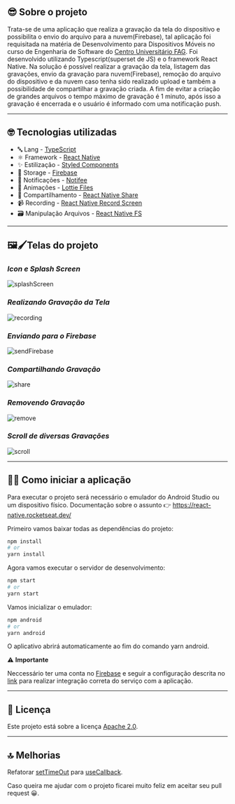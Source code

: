 ## 😎 Sobre o projeto

Trata-se de uma aplicação que realiza a gravação da tela do dispositivo e possibilita o envio do arquivo para a nuvem(Firebase), tal aplicação foi requisitada na matéria de Desenvolvimento para Dispositivos Móveis no curso de Engenharia de Software do [Centro Universitário FAG](https://www.fag.edu.br/). Foi desenvolvido utilizando Typescript(superset de JS) e o framework React Native. Na solução é possível realizar a gravação da tela, listagem das gravações, envio da gravação para nuvem(Firebase), remoção do arquivo do dispositivo e da nuvem caso tenha sido realizado upload e também a possibilidade de compartilhar a gravação criada. A fim de evitar a criação de grandes arquivos o tempo máximo de gravação é 1 minuto, após isso a gravação é encerrada e o usuário é informado com uma notificação push. 

---

## 🤓 Tecnologias utilizadas

* 🔤 Lang - [TypeScript](https://www.typescriptlang.org/)
* ⚛️ Framework - [React Native](https://reactnative.dev/)
* ✨ Estilização - [Styled Components](https://styled-components.com/)
* 💾 Storage - [Firebase](https://rnfirebase.io/)
* 🔔 Notificações - [Notifee](https://notifee.app/)
* 🤯 Animações - [Lottie Files](https://lottiefiles.com/)
* 🔄 Compartilhamento - [React Native Share](https://react-native-share.github.io/react-native-share/)
* 📹 Recording - [React Native Record Screen](https://github.com/yutasuzuki/react-native-record-screen)
* 🗃 Manipulação Arquivos - [React Native FS](https://github.com/itinance/react-native-fs/)

---

## 🖼🖌Telas do projeto

###  *Icon e Splash Screen*
![splashScreen](https://user-images.githubusercontent.com/61207420/170888964-3f38cdee-0323-496a-9ff7-d9f04837ed9a.gif)

###  *Realizando Gravação da Tela*
![recording](https://user-images.githubusercontent.com/61207420/170888977-6d1a6b7d-7f79-457b-b20d-708e4c7f570c.gif)

###  *Enviando para o Firebase*
![sendFirebase](https://user-images.githubusercontent.com/61207420/170889007-a9d032e8-1a9c-4ba9-991b-781d21e9ee3c.gif)

###  *Compartilhando Gravação*
![share](https://user-images.githubusercontent.com/61207420/170889018-9c3dbb2f-b1d4-41dc-b269-fd606ae81b05.gif)

###  *Removendo Gravação*
![remove](https://user-images.githubusercontent.com/61207420/170889034-640e3c69-8cb2-498d-8985-1b1a0552d3d7.gif)

###  *Scroll de diversas Gravações*
![scroll](https://user-images.githubusercontent.com/61207420/170889045-df6f9f55-72ba-4d4d-b588-ee2c05846867.gif)

---

## 🧑‍💻 Como iniciar a aplicação

Para executar o projeto será necessário o emulador do Android Studio ou um dispositivo físico. Documentação sobre o assunto 👉 https://react-native.rocketseat.dev/

Primeiro vamos baixar todas as dependências do projeto:

```bash
npm install
# or
yarn install
```

Agora vamos executar o servidor de desenvolvimento:

```bash
npm start
# or
yarn start
```

Vamos inicializar o emulador:

```bash
npm android
# or
yarn android 
```

O aplicativo abrirá automaticamente ao fim do comando yarn android.

⚠️ **Importante**

Neccessário ter uma conta no [Firebase](https://firebase.google.com/) e seguir a configuração descrita no [link](https://www.section.io/engineering-education/react-native-firebase-storage/) para realizar integração correta do serviço com a aplicação.

---

## 📃 Licença

Este projeto está sobre a licença [Apache 2.0](LICENSE).

___

## 🔝 Melhorias

Refatorar [setTimeOut](https://developer.mozilla.org/en-US/docs/Web/API/setTimeout) para [useCallback](https://reactjs.org/docs/hooks-reference.html#usecallback).

Caso queira me ajudar com o projeto ficarei muito feliz em aceitar seu pull request 😀.
